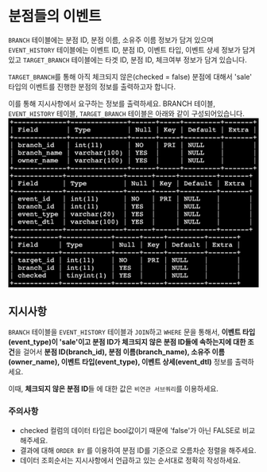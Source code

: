 # 분점들의 이벤트
`BRANCH` 테이블에는 분점 ID, 분점 이름, 소유주 이름 정보가 담겨 있으며 `EVENT_HISTORY` 테이블에는 이벤트 ID, 분점 ID, 이벤트 타입, 이벤트 상세 정보가 담겨 있고 `TARGET_BRANCH` 테이블에는 타겟 ID, 분점 ID, 체크여부 정보가 담겨 있습니다.

`TARGET_BRANCH`를 통해 아직 체크되지 않은(checked = false) 분점에 대해서 'sale' 타입의 이벤트를 진행한 분점의 정보를 출력하고자 합니다.

이를 통해 지시사항에서 요구하는 정보를 출력하세요.
BRANCH 테이블, `EVENT_HISTORY` 테이블, `TARGET_BRANCH` 테이블은 아래와 같이 구성되어있습니다.
![alt text](image.png)

## 지시사항

`BRANCH` 테이블을 `EVENT_HISTORY` 테이블과 `JOIN`하고 `WHERE` 문을 통해서, **이벤트 타입(event_type)이 'sale'이고 분점 ID가 체크되지 않은 분점 ID들에 속하는지에 대한 조건**을 걸어서 **분점 ID(branch_id), 분점 이름(branch_name), 소유주 이름(owner_name), 이벤트 타입(event_type), 이벤트 상세(event_dtl)** 정보를 출력하세요.

이때, **체크되지 않은 분점 ID**들 에 대한 값은 `비연관 서브쿼리`를 이용하세요.

### 주의사항
- checked 컬럼의 데이터 타입은 bool값이기 때문에 'false'가 아닌 FALSE로 비교해주세요.
- 결과에 대해 `ORDER BY` 를 이용하여 분점 ID를 기준으로 오름차순 정렬을 해주세요.
- 데이터 조회순서는 지시사항에서 언급하고 있는 순서대로 정확히 작성하세요.